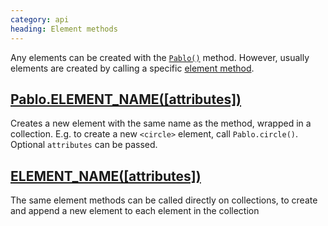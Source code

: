 ```yaml
--- 
category: api
heading: Element methods
---
```


Any elements can be created with the [`Pablo()`](/api/pablo/) method. However, usually elements are created by calling a specific [element method](/api/elements/).


## [Pablo.ELEMENT_NAME(\[attributes\])](/api/elements/)

Creates a new element with the same name as the method, wrapped in a collection. E.g. to create a new `<circle>` element, call `Pablo.circle()`. Optional `attributes` can be passed.


## [ELEMENT_NAME(\[attributes\])](/api/elements/#elements-02)

The same element methods can be called directly on collections, to create and append a new element to each element in the collection
